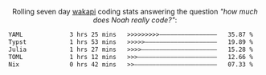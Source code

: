 <p align="center">Rolling seven day <a href="https://wakapi.dev/"/>wakapi</a> coding stats answering the question <i>"how much does Noah really code?"</i>:</p>
<!--START_SECTION:waka-->

```txt
YAML             3 hrs 25 mins   >>>>>>>>>————————————————   35.87 %
Typst            1 hrs 53 mins   >>>>>————————————————————   19.89 %
Julia            1 hrs 27 mins   >>>>—————————————————————   15.28 %
TOML             1 hrs 12 mins   >>>——————————————————————   12.66 %
Nix              0 hrs 42 mins   >>———————————————————————   07.33 %
```

<!--END_SECTION:waka-->
